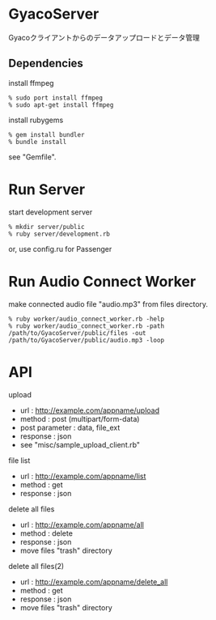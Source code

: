 GyacoServer
===========
Gyacoクライアントからのデータアップロードとデータ管理

Dependencies
------------

install ffmpeg

    % sudo port install ffmpeg
    % sudo apt-get install ffmpeg

install rubygems

    % gem install bundler
    % bundle install

see "Gemfile".


Run Server
==========

start development server

    % mkdir server/public
    % ruby server/development.rb

or, use config.ru for Passenger


Run Audio Connect Worker
==========

make connected audio file "audio.mp3" from files directory.

    % ruby worker/audio_connect_worker.rb -help
    % ruby worker/audio_connect_worker.rb -path /path/to/GyacoServer/public/files -out /path/to/GyacoServer/public/audio.mp3 -loop


API
===

upload

 * url : http://example.com/appname/upload
 * method : post (multipart/form-data)
 * post parameter : data, file_ext
 * response : json
 * see "misc/sample_upload_client.rb"

file list

 * url : http://example.com/appname/list
 * method : get
 * response : json

delete all files

 * url : http://example.com/appname/all
 * method : delete
 * response : json
 * move files "trash" directory

delete all files(2)

 * url : http://example.com/appname/delete_all
 * method : get
 * response : json
 * move files "trash" directory
